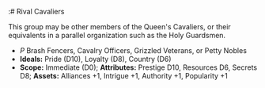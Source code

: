 :# Rival Cavaliers

This group may be other members of the Queen's Cavaliers, or their
equivalents in a parallel organization such as the Holy Guardsmen.

  - *P* Brash Fencers, Cavalry Officers, Grizzled Veterans, or Petty
    Nobles
  - **Ideals:** Pride (D10), Loyalty (D8), Country (D6)
  - **Scope:** Immediate (D0); **Attributes:** Prestige D10, Resources
    D6, Secrets D8; **Assets:** Alliances +1, Intrigue +1, Authority +1,
    Popularity +1

